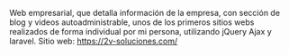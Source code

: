 Web empresarial, que detalla información de la empresa, con sección de blog y videos autoadministrable, unos de los primeros sitios webs realizados de forma individual por mi persona, utilizando jQuery Ajax y laravel. Sitio web: https://2v-soluciones.com/
